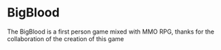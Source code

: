 # BigBlood
 The BigBlood is a first person game mixed with MMO RPG, thanks for the collaboration of the creation of this game
